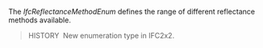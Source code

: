 The _IfcReflectanceMethodEnum_ defines the range of different reflectance methods available.

> HISTORY&nbsp; New enumeration type in IFC2x2.